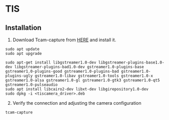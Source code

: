 # TIS

## Installation
1. Download Tcam-capture from [HERE](https://www.theimagingsource.com/zh-hant-tw/product/software/tiscamera/) and install it.
  ```
  sudo apt update
  sudo apt upgrade
  
  sudo apt-get install libgstreamer1.0-dev libgstreamer-plugins-base1.0-dev libgstreamer-plugins-bad1.0-dev gstreamer1.0-plugins-base gstreamer1.0-plugins-good gstreamer1.0-plugins-bad gstreamer1.0-plugins-ugly gstreamer1.0-libav gstreamer1.0-tools gstreamer1.0-x gstreamer1.0-alsa gstreamer1.0-gl gstreamer1.0-gtk3 gstreamer1.0-qt5 gstreamer1.0-pulseaudio
  sudo apt install libcairo2-dev libxt-dev libgirepository1.0-dev
  sudo dpkg -i <tiscamera_driver>.deb
  ```
2. Verify the connection and adjusting the camera configuration
  ```
  tcam-capture
  ```
